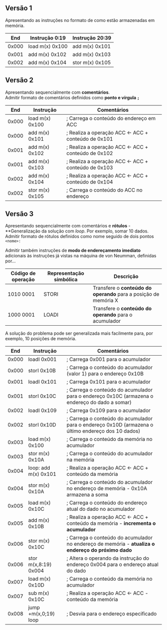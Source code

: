 ## Versão 1
Apresentando as instruções no formato de como estão armazenadas em memória.

| End | Instrução 0:19 | Instrução 20:39 |
| - | - | - |
| 0x000 | load m(x) 0x100 | add m(x) 0x101 |
| 0x001 | add m(x) 0x102 | add m(x) 0x103 |
| 0x002 | add m(x) 0x104 | stor m(x) 0x105 |

## Versão 2
Apresentando sequencialmente com **comentários**.  
Admitir formato de comentários definidos como **ponto e vírgula `;`**

| End | Instrução | Comentários |
| - | - | - |
| 0x000 | load m(x) 0x100 | ; Carrega o conteúdo do endereço em ACC |
| 0x000 | add m(x) 0x101 | ; Realiza a operação ACC <- ACC + conteúdo de 0x101 |
| 0x001 | add m(x) 0x102 | ; Realiza a operação ACC <- ACC + conteúdo de 0x102 |
| 0x001 | add m(x) 0x103 | ; Realiza a operação ACC <- ACC + conteúdo de 0x103 |
| 0x002 | add m(x) 0x104 | ; Realiza a operação ACC <- ACC + conteúdo de 0x104 |
| 0x002 | stor m(x) 0x105 | ; Carrega o conteúdo do ACC no endereço |

## Versão 3
Apresentando sequencialmente com comentários e **rótulos** - **Generalização da solução com *loop*. Por exemplo, somar 10 dados.
Admitir formato de rótulos definidos como nome seguido de dois pontos `<nome>:`

Admitir também instruções de **modo de endereçamento imediato** adicionais às instruções já vistas na máquina de von Neumman, definidas por...  

| **Código de operação** | **Representação simbólica** | **Descrição** |
| ---------------------- | --------------------------- | ------------- |
| 1010 0001 | STORI | Transfere o **conteúdo do operando** para a posição de memória X |
| 1000 0001 | LOADI | Transfere o **conteúdo do operando** para o acumulador |

A solução do problema pode ser generalizada mais facilmente para, por exemplo, 10 posições de memória.

| End | Instrução | Comentários |
| - | - | - |
| 0x000 | loadI 0x001 | ; Carrega 0x001 para o acumulador |
| 0x000 | storI 0x10B | ; Carrega o conteúdo do acumulador (valor 1) para o endereço 0x10B |
| 0x001 | loadI 0x101 | ; Carrega 0x101 para o acumulador |
| 0x001 | storI 0x10C | ; Carrega o conteúdo do acumulador para o endereço 0x10C (armazena o endereço do dado a somar) |
| 0x002 | loadI 0x109 | ; Carrega 0x109 para o acumulador |
| 0x002 | storI 0x10D | ; Carrega o conteúdo do acumulador para o endereço 0x10D (armazena o último endereço dos 10 dados) |
| 0x003 | load m(x) 0x100  | ; Carrega o conteúdo da memória no acumulador |
| 0x003 | stor m(x) 0x10A  | ; Carrega o conteúdo do acumulador na memória |
| 0x004 | loop: add m(x) 0x101  | ; Realiza a operação ACC <- ACC + conteúdo da memória |
| 0x004 | stor m(x) 0x10A  | ; Carrega o conteúdo do acumulador no endereço de memória - 0x10A armazena a soma |
| 0x005 | load m(x) 0x10C  | ; Carrega o conteúdo do endereço atual do dado no acumulador |
| 0x005 | add m(x) 0x10B  | ; Realiza a operação ACC <- ACC + conteúdo da memória - **incrementa o acumulador** |
| 0x006 | stor m(x) 0x10C  | ; Carrega o conteúdo do acumulador no endereço de memória - **atualiza o endereço do próximo dado** |
| 0x006 | stor m(x,8:19) 0x004  | ; Altera o operando da instrução do endereço 0x004 para o endereço atual do dado |
| 0x007 | load m(x) 0x10D  | ; Carrega o conteúdo da memória no acumulador |
| 0x007 | sub m(x) 0x10C  | ; Realiza a operação ACC <- ACC - conteúdo da memória |
| 0x008 | jump +m(x,0;19) loop | ; Desvia para o endereço especificado |
